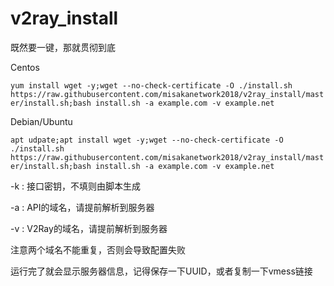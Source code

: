 # v2ray_install

既然要一键，那就贯彻到底

Centos

`
yum install wget -y;wget --no-check-certificate -O ./install.sh https://raw.githubusercontent.com/misakanetwork2018/v2ray_install/master/install.sh;bash install.sh -a example.com -v example.net
`

Debian/Ubuntu

`
apt udpate;apt install wget -y;wget --no-check-certificate -O ./install.sh https://raw.githubusercontent.com/misakanetwork2018/v2ray_install/master/install.sh;bash install.sh -a example.com -v example.net
`

-k : 接口密钥，不填则由脚本生成

-a : API的域名，请提前解析到服务器

-v : V2Ray的域名，请提前解析到服务器

注意两个域名不能重复，否则会导致配置失败

运行完了就会显示服务器信息，记得保存一下UUID，或者复制一下vmess链接

